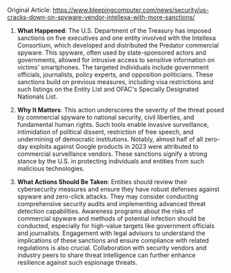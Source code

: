 Original Article: https://www.bleepingcomputer.com/news/security/us-cracks-down-on-spyware-vendor-intellexa-with-more-sanctions/

1) **What Happened**: The U.S. Department of the Treasury has imposed sanctions on five executives and one entity involved with the Intellexa Consortium, which developed and distributed the Predator commercial spyware. This spyware, often used by state-sponsored actors and governments, allowed for intrusive access to sensitive information on victims’ smartphones. The targeted individuals include government officials, journalists, policy experts, and opposition politicians. These sanctions build on previous measures, including visa restrictions and such listings on the Entity List and OFAC's Specially Designated Nationals List.

2) **Why It Matters**: This action underscores the severity of the threat posed by commercial spyware to national security, civil liberties, and fundamental human rights. Such tools enable invasive surveillance, intimidation of political dissent, restriction of free speech, and undermining of democratic institutions. Notably, almost half of all zero-day exploits against Google products in 2023 were attributed to commercial surveillance vendors. These sanctions signify a strong stance by the U.S. in protecting individuals and entities from such malicious technologies.

3) **What Actions Should Be Taken**: Entities should review their cybersecurity measures and ensure they have robust defenses against spyware and zero-click attacks. They may consider conducting comprehensive security audits and implementing advanced threat detection capabilities. Awareness programs about the risks of commercial spyware and methods of potential infection should be conducted, especially for high-value targets like government officials and journalists. Engagement with legal advisors to understand the implications of these sanctions and ensure compliance with related regulations is also crucial. Collaboration with security vendors and industry peers to share threat intelligence can further enhance resilience against such espionage threats.